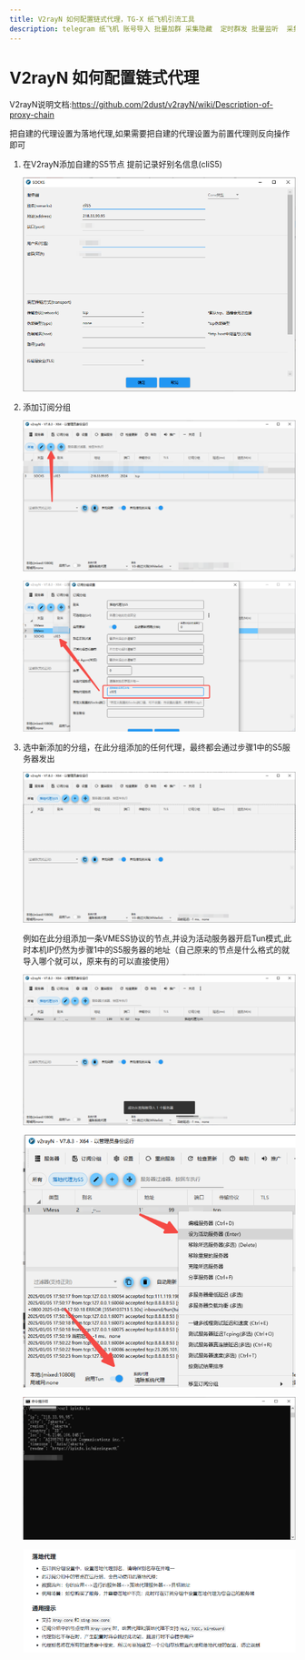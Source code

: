 ```yaml
---
title: V2rayN 如何配置链式代理，TG-X 纸飞机引流工具
description: telegram 纸飞机 账号导入 批量加群 采集隐藏  定时群发 批量监听  采集可见 批量私信 批量转发 群发 飞机群发 飞机引流
---
```


# V2rayN 如何配置链式代理

V2rayN说明文档:https://github.com/2dust/v2rayN/wiki/Description-of-proxy-chain

把自建的代理设置为落地代理,如果需要把自建的代理设置为前置代理则反向操作即可

1. 在V2rayN添加自建的S5节点 提前记录好别名信息(cliS5)
    
    ![](../assets/v2rayN/image1.png)
    
2. 添加订阅分组
    
    ![](../assets/v2rayN/image2.png)
    
    ![](../assets/v2rayN/image3.png)
    
3. 选中新添加的分组，在此分组添加的任何代理，最终都会通过步骤1中的S5服务器发出
    
    ![](../assets/v2rayN/image4.png)
    
    例如在此分组添加一条VMESS协议的节点,并设为活动服务器开启Tun模式,此时本机IP仍然为步骤1中的S5服务器的地址（自己原来的节点是什么格式的就导入哪个就可以，原来有的可以直接使用）
    
    ![](../assets/v2rayN/image5.png)
    
    ![](../assets/v2rayN/image6.png)
    
    ![](../assets/v2rayN/image7.png)
    
    ![](../assets/v2rayN/image8.png)